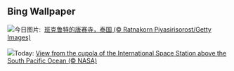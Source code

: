 ## Bing Wallpaper
![](https://www.bing.com/th?id=OHR.ThailandPagodas_ZH-CN1143878296_UHD.jpg&w=1000)今日图片: &nbsp;[班克鲁特的唐赛寺，泰国 (© Ratnakorn Piyasirisorost/Getty Images)](https://www.bing.com/th?id=OHR.ThailandPagodas_ZH-CN1143878296_UHD.jpg)
<br><br/>
![](https://www.bing.com/th?id=OHR.SpaceFlight_EN-US8143075629_UHD.jpg&w=1000)Today: [View from the cupola of the International Space Station above the South Pacific Ocean (© NASA)](https://www.bing.com/th?id=OHR.SpaceFlight_EN-US8143075629_UHD.jpg)
<br><br/>
